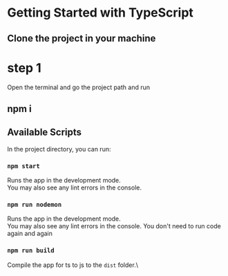 # Getting Started with TypeScript

## Clone the project in your machine

# step 1

Open the terminal and go the project path and run

## npm i

## Available Scripts

In the project directory, you can run:

### `npm start`

Runs the app in the development mode.\
You may also see any lint errors in the console.

### `npm run nodemon`

Runs the app in the development mode.\
You may also see any lint errors in the console.
You don't need to run code again and again

### `npm run build`

Compile the app for ts to js to the `dist` folder.\
